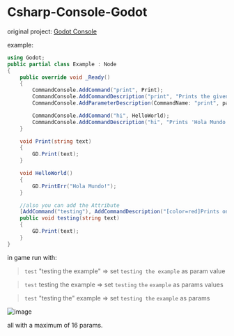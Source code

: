 # Csharp-Console-Godot
original project:
[Godot Console](https://github.com/jitspoe/godot-console)

example:
```c#
using Godot;
public partial class Example : Node
{
    public override void _Ready()
    {
        CommandConsole.AddCommand("print", Print);
        CommandConsole.AddCommandDescription("print", "Prints the given text in the console.");
        CommandConsole.AddParameterDescription(CommandName: "print", param:"text", description:"The text to print.");

        CommandConsole.AddCommand("hi", HelloWorld);
        CommandConsole.AddCommandDescription("hi", "Prints 'Hola Mundo!' in the console.");
    }

    void Print(string text)
    {
        GD.Print(text);
    }

    void HelloWorld()
    {
        GD.PrintErr("Hola Mundo!");
    }

    //also you can add the Attribute
    [AddCommand("testing"), AddCommandDescription("[color=red]Prints on GD Console[/color]")]
    public void testing(string text)
    {
        GD.Print(text);
    }
}

```

in game run with:
> `test` "testing the example" => set `testing the example` as param value

> `test` testing the example => set `testing` `the` `example` as params values

> `test` "testing the" example => set `testing the` `example` as params

![image](https://github.com/MolikoDeveloper/Csharp-Console-Godot/assets/58595683/884eba54-476d-410c-a92a-9793ccdac252)


all with a maximum of 16 params.
